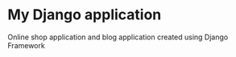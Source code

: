 # My Django application

Online shop application and blog application created using Django Framework
